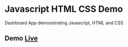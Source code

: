 # Javascript HTML CSS Demo
 Dashboard App demonstrating Javascript, HTML and CSS
## Demo [Live](https://martyh-dashboard-demo.netlify.app/)
